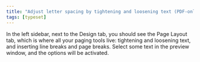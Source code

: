```yaml
---
title: "Adjust letter spacing by tightening and loosening text (PDF-only)"
tags: [typeset]
---
```

 
<html><body><section data-type="chapter" class="hsecchapter" data-hederis-type="hsecchapter" id="page-layout-menu" data-pi-attrs="id: page-layout-menu; data-tags: typeset;" role="doc-chapter" data-tags="typeset" data-author-name=" " data-book-title=" " title="Adjust letter spacing by tightening and loosening text (PDF-only)"><p class="hblkp" data-hederis-type="hblkp" id="pgCt3Uqzr">In the left sidebar, next to the Design tab, you should see the Page Layout tab, which is where all your paging tools live: tightening and loosening text, and inserting line breaks and page breaks. Select some text in the preview window, and the options will be activated.</p></section></body></html>
